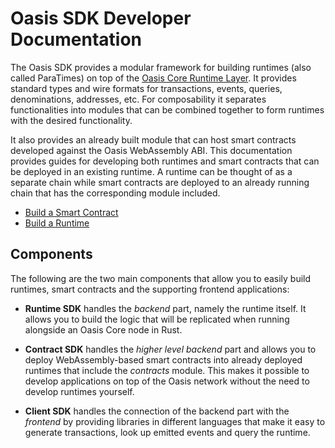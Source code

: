 # Oasis SDK Developer Documentation

The Oasis SDK provides a modular framework for building runtimes (also called
ParaTimes) on top of the [Oasis Core Runtime Layer]. It provides standard
types and wire formats for transactions, events, queries, denominations,
addresses, etc. For composability it separates functionalities into modules
that can be combined together to form runtimes with the desired functionality.

It also provides an already built module that can host smart contracts developed
against the Oasis WebAssembly ABI. This documentation provides guides for
developing both runtimes and smart contracts that can be deployed in an existing
runtime. A runtime can be thought of as a separate chain while smart contracts
are deployed to an already running chain that has the corresponding module
included.

* [Build a Smart Contract](contract/getting-started.md)
* [Build a Runtime](runtime/getting-started.md)

<!-- markdownlint-disable line-length -->
[Oasis Core Runtime Layer]: /oasis-core/runtime
<!-- markdownlint-enable line-length -->

## Components

The following are the two main components that allow you to easily build
runtimes, smart contracts and the supporting frontend applications:

* **Runtime SDK** handles the _backend_ part, namely the runtime itself. It
  allows you to build the logic that will be replicated when running alongside
  an Oasis Core node in Rust.

* **Contract SDK** handles the _higher level backend_ part and allows you to
  deploy WebAssembly-based smart contracts into already deployed runtimes that
  include the _contracts_ module. This makes it possible to develop applications
  on top of the Oasis network without the need to develop runtimes yourself.

* **Client SDK** handles the connection of the backend part with the _frontend_
  by providing libraries in different languages that make it easy to generate
  transactions, look up emitted events and query the runtime.

